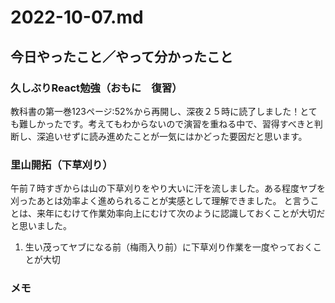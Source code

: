 # 2022-10-07.md

## 今日やったこと／やって分かったこと

### 久しぶりReact勉強（おもに　復習）

教科書の第一巻123ページ:52%から再開し、深夜２５時に読了しました！とても難しかったです。考えてもわからないので演習を重ねる中で、習得すべきと判断し、深追いせずに読み進めたことが一気にはかどった要因だと思います。


### 里山開拓（下草刈り）

午前７時すぎからは山の下草刈りをやり大いに汗を流しました。ある程度ヤブを刈ったあとは効率よく進められることが実感として理解できました。
と言うことは、来年にむけて作業効率向上にむけて次のように認識しておくことが大切だと思いました。

1. 生い茂ってヤブになる前（梅雨入り前）に下草刈り作業を一度やっておくことが大切

###

### 

### メモ
